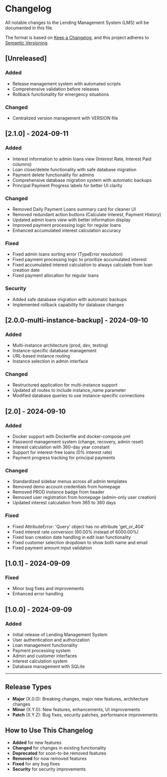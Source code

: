 # Changelog

All notable changes to the Lending Management System (LMS) will be documented in this file.

The format is based on [Keep a Changelog](https://keepachangelog.com/en/1.0.0/),
and this project adheres to [Semantic Versioning](https://semver.org/spec/v2.0.0.html).

## [Unreleased]

### Added
- Release management system with automated scripts
- Comprehensive validation before releases
- Rollback functionality for emergency situations

### Changed
- Centralized version management with VERSION file

## [2.1.0] - 2024-09-11

### Added
- Interest information to admin loans view (Interest Rate, Interest Paid columns)
- Loan close/delete functionality with safe database migration
- Payment delete functionality for admins
- Comprehensive database migration system with automatic backups
- Principal Payment Progress labels for better UI clarity

### Changed
- Removed Daily Payment Loans summary card for cleaner UI
- Removed redundant action buttons (Calculate Interest, Payment History)
- Updated admin loans view with better information display
- Improved payment processing logic for regular loans
- Enhanced accumulated interest calculation accuracy

### Fixed
- Fixed admin loans sorting error (TypeError resolution)
- Fixed payment processing logic to prioritize accumulated interest
- Fixed accumulated interest calculation to always calculate from loan creation date
- Fixed payment allocation for regular loans

### Security
- Added safe database migration with automatic backups
- Implemented rollback capability for database changes

## [2.0.0-multi-instance-backup] - 2024-09-10

### Added
- Multi-instance architecture (prod, dev, testing)
- Instance-specific database management
- URL-based instance routing
- Instance selection in admin interface

### Changed
- Restructured application for multi-instance support
- Updated all routes to include instance_name parameter
- Modified database queries to use instance-specific connections

## [2.0] - 2024-09-10

### Added
- Docker support with Dockerfile and docker-compose.yml
- Password management system (change, recovery, admin reset)
- Interest calculation with 360-day year constant
- Support for interest-free loans (0% interest rate)
- Payment progress tracking for principal payments

### Changed
- Standardized sidebar menus across all admin templates
- Removed demo account credentials from homepage
- Removed PROD instance badge from header
- Removed user registration from homepage (admin-only user creation)
- Updated interest calculation from 365 to 360 days

### Fixed
- Fixed AttributeError: 'Query' object has no attribute 'get_or_404'
- Fixed interest rate conversion (60.00% instead of 6000.00%)
- Fixed loan creation date handling in edit loan functionality
- Fixed customer selection dropdown to show both name and email
- Fixed payment amount input validation

## [1.0.1] - 2024-09-09

### Fixed
- Minor bug fixes and improvements
- Enhanced error handling

## [1.0.0] - 2024-09-09

### Added
- Initial release of Lending Management System
- User authentication and authorization
- Loan management functionality
- Payment processing system
- Admin and customer interfaces
- Interest calculation system
- Database management with SQLite

---

## Release Types

- **Major** (X.0.0): Breaking changes, major new features, architecture changes
- **Minor** (X.Y.0): New features, enhancements, UI improvements
- **Patch** (X.Y.Z): Bug fixes, security patches, performance improvements

## How to Use This Changelog

- **Added** for new features
- **Changed** for changes in existing functionality
- **Deprecated** for soon-to-be removed features
- **Removed** for now removed features
- **Fixed** for any bug fixes
- **Security** for security improvements
